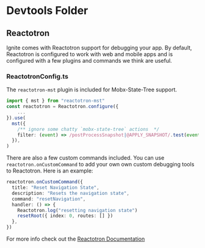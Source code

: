 # Devtools Folder

## Reactotron

Ignite comes with Reactotron support for debugging your app.
By default, Reactotron is configured to work with web and mobile apps and is configured with a few plugins and commands we think are useful.

### ReactotronConfig.ts

The `reactotron-mst` plugin is included for Mobx-State-Tree support.

```typescript
import { mst } from "reactotron-mst"
const reactotron = Reactotron.configure({
    ...
}).use(
  mst({
    /** ignore some chatty `mobx-state-tree` actions  */
    filter: (event) => /postProcessSnapshot|@APPLY_SNAPSHOT/.test(event.name) === false,
  }),
)
```

There are also a few custom commands included. You can use `reactotron.onCustomCommand` to add your own own custom debugging tools to Reactotron. Here is an example:

```typescript
reactotron.onCustomCommand({
  title: "Reset Navigation State",
  description: "Resets the navigation state",
  command: "resetNavigation",
  handler: () => {
    Reactotron.log("resetting navigation state")
    resetRoot({ index: 0, routes: [] })
  },
})
```

For more info check out the [Reactotron Documentation](https://docs.infinite.red/reactotron/)
